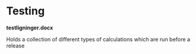 # Testing

**testligninger.docx**

Holds a collection of different types of calculations which are run before a release
